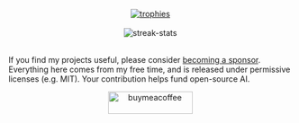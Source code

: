 <p align="center">
  <a href="https://github.com/ryo-ma/github-profile-trophy">
    <img src="https://github-profile-trophy.vercel.app/?username=fkodom&theme=onedark&column=5&row=1&rank=-C,-B,-UNKNOWN" alt="trophies" />
  </a>
  <br><br>
  <img align="center" src="https://github-readme-streak-stats.herokuapp.com/?user=fkodom&theme=onedark" alt="streak-stats" />
  <br><br>

  If you find my projects useful, please consider [becoming a sponsor](https://www.github.com/sponsors/fkodom).  Everything here comes from my free time, and is released under permissive licenses (e.g. MIT).  Your contribution helps fund open-source AI.
  <p align="center">
    <a href="https://www.buymeacoffee.com/fkodom">
      <img align="center" src="https://cdn.buymeacoffee.com/buttons/v2/default-yellow.png" height="40" width="150" alt="buymeacoffee" />
    </a>
  </p>
</p>
